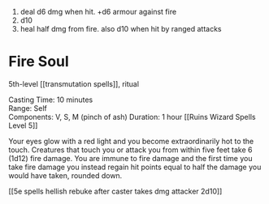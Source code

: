 1. deal d6 dmg when hit. +d6 armour against fire
2. d10
3. heal half dmg from fire. also d10 when hit by ranged attacks


# Fire Soul

5th-level [[transmutation spells]], ritual

Casting Time: 10 minutes  
Range: Self  
Components: V, S, M (pinch of ash) 
Duration: 1 hour
[[Ruins Wizard Spells Level 5]]


Your eyes glow with a red light and you become extraordinarily hot to the touch. Creatures that touch you or attack you from within five feet take 6 (1d12) fire damage. You are immune to fire damage and the first time you take fire damage you instead regain hit points equal to half the damage you would have taken, rounded down.

[[5e spells hellish rebuke after caster takes dmg attacker 2d10]]